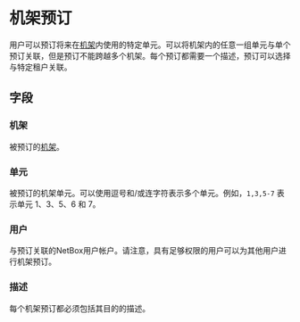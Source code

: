 # 机架预订

用户可以预订将来在[机架](./rackreservation.md)内使用的特定单元。可以将机架内的任意一组单元与单个预订关联，但是预订不能跨越多个机架。每个预订都需要一个描述，预订可以选择与特定租户关联。

## 字段

### 机架

被预订的[机架](./rack.md)。

### 单元

被预订的机架单元。可以使用逗号和/或连字符表示多个单元。例如，`1,3,5-7` 表示单元 1、3、5、6 和 7。

### 用户

与预订关联的NetBox用户帐户。请注意，具有足够权限的用户可以为其他用户进行机架预订。

### 描述

每个机架预订都必须包括其目的的描述。
